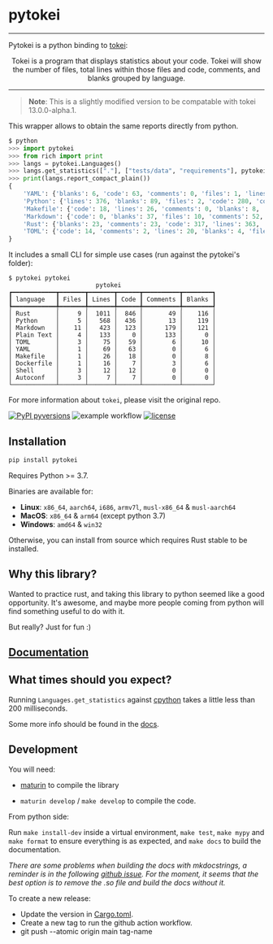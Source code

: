 # pytokei
---
Pytokei is a python binding to [tokei](https://github.com/XAMPPRocky/tokei):

<p align="center">
    Tokei is a program that displays statistics about your code. Tokei will show the number of files, total lines within those files and code, comments, and blanks grouped by language.
</p>

--- 

> **Note**: This is a slightly modified version to be compatable with tokei 13.0.0-alpha.1.

This wrapper allows to obtain the same reports directly from python.

```python
$ python
>>> import pytokei
>>> from rich import print
>>> langs = pytokei.Languages()
>>> langs.get_statistics(["."], ["tests/data", "requirements"], pytokei.Config())
>>> print(langs.report_compact_plain())
{
    'YAML': {'blanks': 6, 'code': 63, 'comments': 0, 'files': 1, 'lines': 69},
    'Python': {'lines': 376, 'blanks': 89, 'files': 2, 'code': 280, 'comments': 7},
    'Makefile': {'code': 18, 'lines': 26, 'comments': 0, 'blanks': 8, 'files': 1},
    'Markdown': {'code': 0, 'blanks': 37, 'files': 10, 'comments': 52, 'lines': 89},
    'Rust': {'blanks': 23, 'comments': 23, 'code': 317, 'lines': 363, 'files': 7},
    'TOML': {'code': 14, 'comments': 2, 'lines': 20, 'blanks': 4, 'files': 2}
}
```

It includes a small CLI for simple use cases (run against the pytokei's folder):

```console
$ pytokei pytokei
                        pytokei                         
┏━━━━━━━━━━━━┳━━━━━━━┳━━━━━━━┳━━━━━━┳━━━━━━━━━━┳━━━━━━━━┓
┃ language   ┃ Files ┃ Lines ┃ Code ┃ Comments ┃ Blanks ┃
┡━━━━━━━━━━━━╇━━━━━━━╇━━━━━━━╇━━━━━━╇━━━━━━━━━━╇━━━━━━━━┩
│ Rust       │     9 │  1011 │  846 │       49 │    116 │
│ Python     │     5 │   568 │  436 │       13 │    119 │
│ Markdown   │    11 │   423 │  123 │      179 │    121 │
│ Plain Text │     4 │   133 │    0 │      133 │      0 │
│ TOML       │     3 │    75 │   59 │        6 │     10 │
│ YAML       │     1 │    69 │   63 │        0 │      6 │
│ Makefile   │     1 │    26 │   18 │        0 │      8 │
│ Dockerfile │     1 │    16 │    7 │        3 │      6 │
│ Shell      │     3 │    12 │   12 │        0 │      0 │
│ Autoconf   │     3 │     7 │    7 │        0 │      0 │
└────────────┴───────┴───────┴──────┴──────────┴────────┘
```

For more information about `tokei`, please visit the original repo.

[![PyPI pyversions](https://img.shields.io/pypi/pyversions/pytokei.svg)](https://pypi.org/project/pytokei/)
![example workflow](https://github.com/plaguss/pytokei/actions/workflows/ci.yml/badge.svg)
[![license](https://img.shields.io/github/license/plaguss/pytokei.svg)](https://github.com/plaguss/pytokei/blob/main/LICENSE)


## Installation

```bash
pip install pytokei
```

Requires Python >= 3.7.

Binaries are available for:

* **Linux**: `x86_64`, `aarch64`, `i686`, `armv7l`, `musl-x86_64` & `musl-aarch64`
* **MacOS**: `x86_64` & `arm64` (except python 3.7)
* **Windows**: `amd64` & `win32`

Otherwise, you can install from source which requires Rust stable to be installed.

## Why this library?

Wanted to practice rust, and taking this library to python seemed like a good opportunity. It's awesome, and maybe more people coming from python will find something useful to do with it.

But really? Just for fun :)

## [Documentation](https://plaguss.github.io/pytokei/)

## What times should you expect?

Running `Languages.get_statistics` against [cpython](https://github.com/python/cpython) takes a little less than 200 milliseconds.

Some more info should be found in the [docs](https://plaguss.github.io/pytokei/#time-comparison-tokei-and-pytokei).

## Development

You will need:

- [maturin](https://www.maturin.rs/installation.html) to compile the library

- `maturin develop` / `make develop` to compile the code.

From python side:

Run `make install-dev` inside a virtual environment, `make test`, `make mypy` and `make format` to ensure everything is as expected, and `make docs` to build the documentation.

*There are some problems when building the docs with mkdocstrings, a reminder is in the following [github issue](https://github.com/mkdocstrings/mkdocstrings/issues/404). For the moment, it seems that the best option is to remove the .so file and build the docs without it.*

To create a new release:

- Update the version in [Cargo.toml](./Cargo.toml).
- Create a new tag to run the github action workflow.
- git push --atomic origin main tag-name 